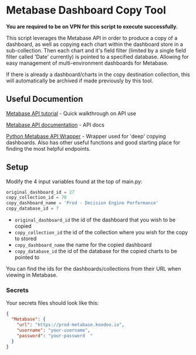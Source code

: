 # Metabase Dashboard Copy Tool
**You are required to be on VPN for this script to execute successfully.**

This script leverages the Metabase API in order to produce a copy of a dashboard, as well as copying each chart within the dashboard store in a sub-collection. Then each chart and it's field filter (limited by a single field filter called 'Date' currently) is pointed to a specified database. Allowing for easy management of multi-environment dashboards for Metabase. 

If there is already a dashboard/charts in the copy destination collection, this will automatically be archived if made previously by this tool.

## Useful Documention
[Metabase API tutorial](https://www.metabase.com/learn/administration/metabase-api) - Quick walkthrough on API use

[Metabase API documentation](https://www.metabase.com/docs/latest/api-documentation) - API docs

[Python Metabase API Wrapper](https://github.com/vvaezian/metabase_api_python) - Wrapper used for 'deep' copying dashboards. Also has other useful functions and good starting place for finding the most helpful endpoints.

## Setup

Modify the 4 input variables found at the top of main.py:
```python
original_dashboard_id = 27
copy_collection_id = 70
copy_dashboard_name = 'Prod - Decision Engine Performance'
copy_database_id = 7
```
- `original_dashboard_id` the id of the dashboard that you wish to be copied
- `copy_collection_id` the id of the collection where you wish for the copy to stored
- `copy_dashboard_name` the name for the copied dashboard
- `copy_database_id` the id of the database for the copied charts to be pointed to

You can find the ids for the dashboards/collections from their URL when viewing in Metabase.

### Secrets

Your secrets files should look like this:

```json
{
  "Metabase": {
    "url": "https://prod-metabase.koodoo.io",
    "username": "your-username",
    "password": "your-password  "
  }
}
```